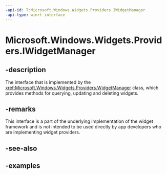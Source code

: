 ```yaml
---
-api-id: T:Microsoft.Windows.Widgets.Providers.IWidgetManager
-api-type: winrt interface
---
```


# Microsoft.Windows.Widgets.Providers.IWidgetManager

<!--
public interface IWidgetManager
-->


## -description

The interface that is implemented by the <xref:Microsoft.Windows.Widgets.Providers.WidgetManager> class, which provides methods for querying, updating and deleting widgets.

## -remarks

This interface is a part of the underlying implementation of the widget framework and is not intended to be used directly by app developers who are implementing widget providers.

## -see-also

## -examples


